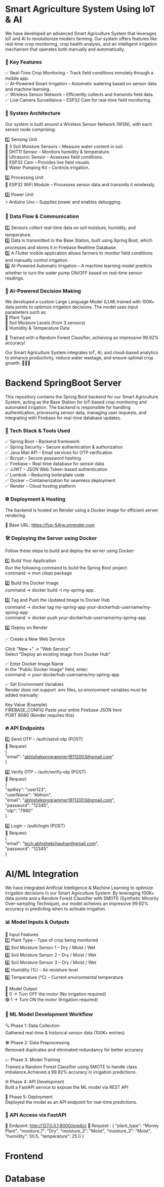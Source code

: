 # Smart Agriculture System Using IoT & AI

We have developed an advanced Smart Agriculture System that leverages IoT and AI to revolutionize modern farming. Our system offers features like real-time crop monitoring, crop health analysis, and an intelligent irrigation mechanism that operates both manually and automatically.

### 🚀 Key Features

✅ Real-Time Crop Monitoring – Track field conditions remotely through a mobile app.<br />
✅ AI-Powered Smart Irrigation – Automatic watering based on sensor data and machine learning.<br />
✅ Wireless Sensor Network – Efficiently collects and transmits field data.<br />
✅ Live Camera Surveillance – ESP32 Cam for real-time field monitoring.

### 🔧 System Architecture

Our system is built around a Wireless Sensor Network (WSN), with each sensor node comprising:

1️⃣ Sensing Unit<br />
📌 3 Soil Moisture Sensors – Measure water content in soil.<br />
📌 DHT11 Sensor – Monitors humidity & temperature.<br />
📌 Ultrasonic Sensor – Assesses field conditions.<br />
📌 ESP32 Cam – Provides live field visuals.<br />
📌 Water Pumping Kit – Controls irrigation.<br />

2️⃣ Processing Unit<br />
🔹 ESP32 WiFi Module – Processes sensor data and transmits it wirelessly.

3️⃣ Power Unit<br />
⚡ Arduino Uno – Supplies power and enables debugging.

### 🔗 Data Flow & Communication

1️⃣ Sensors collect real-time data on soil moisture, humidity, and temperature.<br />
2️⃣ Data is transmitted to the Base Station, built using Spring Boot, which processes and stores it in Firebase Realtime Database.<br />
3️⃣ A Flutter mobile application allows farmers to monitor field conditions and manually control irrigation.<br />
4️⃣ AI-Powered Automatic Irrigation – A machine learning model predicts whether to turn the water pump ON/OFF based on real-time sensor readings.<br />

### 🧠 AI-Powered Decision Making

We developed a custom Large Language Model (LLM) trained with 100K+ data points to optimize irrigation decisions. The model uses input parameters such as:<br />
🔹 Plant Type<br />
🔹 Soil Moisture Levels (from 3 sensors)<br />
🔹 Humidity & Temperature Data

🚀 Trained with a Random Forest Classifier, achieving an impressive 99.92% accuracy!

Our Smart Agriculture System integrates IoT, AI, and cloud-based analytics to enhance productivity, reduce water wastage, and ensure optimal crop growth. 🌱💧📡

# Backend SpringBoot Server

This repository contains the Spring Boot backend for our Smart Agriculture System, acting as the Base Station for IoT-based crop monitoring and automated irrigation. The backend is responsible for handling authentication, processing sensor data, managing user requests, and integrating with Firebase for real-time database updates.

### 🚀 Tech Stack & Tools Used

✅ Spring Boot – Backend framework<br />
✅ Spring Security – Secure authentication & authorization<br />
✅ Java Mail API – Email services for OTP verification<br />
✅ Bcrypt – Secure password hashing<br />
✅ Firebase – Real-time database for sensor data<br />
✅ JJWT – JSON Web Token-based authentication<br />
✅ Lombok – Reducing boilerplate code<br />
✅ Docker – Containerization for seamless deployment<br />
✅ Render – Cloud hosting platform

### 🌐 Deployment & Hosting

The backend is hosted on Render using a Docker image for efficient server rendering.

🔗 Base URL: https://fyp-54rw.onrender.com

### 🛠 Deploying the Server using Docker

Follow these steps to build and deploy the server using Docker:

1️⃣ Build Your Application<br />
Run the following command to build the Spring Boot project:<br />
    command -> mvn clean package

2️⃣ Build the Docker Image<br />
    command -> docker build -t my-spring-app .

3️⃣ Tag and Push the Updated Image to Docker Hub<br />
    command -> docker tag my-spring-app your-dockerhub-username/my-spring-app<br />
    command -> docker push your-dockerhub-username/my-spring-app

4️⃣ Deploy on Render

✅ Create a New Web Service

Click "New +" → "Web Service"<br />
Select "Deploy an existing image from Docker Hub"

✅ Enter Docker Image Name<br />
In the "Public Docker Image" field, enter:<br />
    command -> your-dockerhub-username/my-spring-app

✅ Set Environment Variables<br />
Render does not support .env files, so environment variables must be added manually:

Key Value (Example)<br />
FIREBASE_CONFIG Paste your entire Firebase JSON here<br />
PORT 8080 (Render requires this)

### 🔥 API Endpoints

1️⃣ Send OTP – /auth/send-otp (POST)<br />
    📌 Request:<br />
        {<br />
            "email": "abhishekprogrammer18112003@gmail.com"<br />
        }

2️⃣ Verify OTP – /auth/verify-otp (POST)<br />
    📌 Request:<br />
        {<br />
            "apiKey": "user123",<br />
            "userName": "Abhion",<br />
            "email": "abhishekprogrammer18112003@gmail.com",<br />
            "password": "12345",<br />
            "otp": "7980"<br />
        }

3️⃣ Login – /auth/login (POST)<br />
    📌 Request:<br />
        {<br />
            "email": "tech.abhishekchauhan@gmail.com",<br />
            "password": "12345"<br />
        }


# AI/ML Integration
We have integrated Artificial Intelligence & Machine Learning to optimize irrigation decisions in our Smart Agriculture System. By leveraging 100K+ data points and a Random Forest Classifier with SMOTE (Synthetic Minority Over-sampling Technique), our model achieves an impressive 99.92% accuracy in predicting when to activate irrigation.

### 📊 Model Inputs & Outputs
🔹 Input Features<br />
    1️⃣ Plant Type – Type of crop being monitored<br />
    2️⃣ Soil Moisture Sensor 1 – Dry / Moist / Wet<br />
    3️⃣ Soil Moisture Sensor 2 – Dry / Moist / Wet<br />
    4️⃣ Soil Moisture Sensor 3 – Dry / Moist / Wet<br />
    5️⃣ Humidity (%) – Air moisture level<br />
    6️⃣ Temperature (°C) – Current environmental temperature

🔹 Model Output<br />
    🔴 0 → Turn OFF the motor (No irrigation required)<br />
    🟢 1 → Turn ON the motor (Irrigation required)

### 🔄 ML Model Development Workflow
🔍 Phase 1: Data Collection<br />
Gathered real-time & historical sensor data (100K+ entries)

🛠 Phase 2: Data Preprocessing<br />
Removed duplicates and eliminated redundancy for better accuracy

📈 Phase 3: Model Training<br />
Trained a Random Forest Classifier using SMOTE to handle class imbalance.Achieved a 99.92% accuracy in irrigation predictions.

🌐 Phase 4: API Development<br />
Built a FastAPI service to expose the ML model via REST API

🚀 Phase 5: Deployment<br />
Deployed the model as an API endpoint for real-time predictions.

### 🔗 API Access via FastAPI
📍 Endpoint: http://127.0.0.1:8000/predict
    📨 Request :
        {
            "plant_type": "Money Plant",
            "moisture_1": "Dry",
            "moisture_2": "Moist",
            "moisture_3": "Moist",
            "humidity": 50.5,
            "temperature": 25.0
        }


# Frontend
# Database